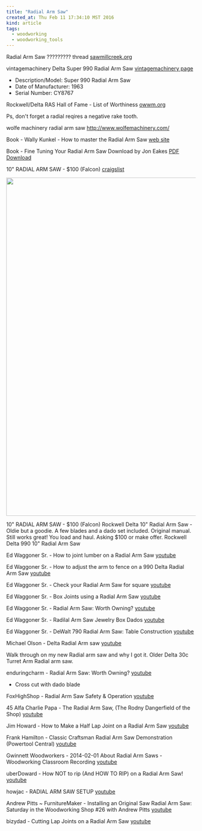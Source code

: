 ```yaml
---
title: "Radial Arm Saw"
created_at: Thu Feb 11 17:34:10 MST 2016
kind: article
tags:
  - woodworking
  - woodworking_tools
---
```




Radial Arm Saw ????????? thread <a href="http://www.sawmillcreek.org/showthread.php?158929-Radial-Arm-Saw" target="_blank">sawmillcreek.org</a>

vintagemachinery Delta Super 990 Radial Arm Saw <a href="http://vintagemachinery2.rssing.com/browser.php?indx=10321596&item=2285" target="_blank">vintagemachinery page</a>

* Description/Model: 	Super 990 Radial Arm Saw
* Date of Manufacturer: 	1963
* Serial Number: 	CY8767


Rockwell/Delta RAS Hall of Fame - List of Worthiness <a href="http://www.owwm.org/viewtopic.php?f=1&t=109529" target="_blank">owwm.org</a>

Ps, don't forget a radial reqires a negative rake tooth. 

wolfe machinery radial arm saw
http://www.wolfemachinery.com/



Book - Wally Kunkel - How to master the Radial Arm Saw <a href="http://mrsawdust.com/" target="_blank">web site</a>

Book - Fine Tuning Your Radial Arm Saw Download by Jon Eakes <a href="http://joneakes.com/payments/review?type=product&id=radial_arm_saw" target="_blank">PDF Download</a>

10" RADIAL ARM SAW - $100 (Falcon) <a href="http://cosprings.craigslist.org/tls/5436810945.html" target="_blank">craigslist</a>

<img src="/assets/images/rockwell-delta-990-ras-1.jpg" width="900px">

10" RADIAL ARM SAW - $100 (Falcon)
Rockwell Delta 10" Radial Arm Saw - Oldie but a goodie.
A few blades and a dado set included. Original manual.
Still works great!
You load and haul.
Asking $100 or make offer. 
Rockwell Delta 990 10" Radial Arm Saw


Ed Waggoner Sr. - How to joint lumber on a Radial Arm Saw <a href="https://www.youtube.com/watch?v=_be6UpSq_LU" target="_blank">youtube</a>

Ed Waggoner Sr. - How to adjust the arm to fence on a 990 Delta Radial Arm Saw <a href="https://www.youtube.com/watch?v=mlqSZGaWoxg" target="_blank">youtube</a>

Ed Waggoner Sr. - Check your Radial Arm Saw for square <a href="https://www.youtube.com/watch?v=mqPIsJPYqGo" target="_blank">youtube</a>

Ed Waggoner Sr. - Box Joints using a Radial Arm Saw <a href="https://www.youtube.com/watch?v=3S7Mn12pBHo" target="_blank">youtube</a>

Ed Waggoner Sr. - Radial Arm Saw: Worth Owning?  <a href="https://www.youtube.com/watch?v=mgW4aKDqKDI" target="_blank">youtube</a>

Ed Waggoner Sr. - Radilal Arm Saw Jewelry Box Dados <a href="https://www.youtube.com/watch?v=bo2lhOs7_KE" target="_blank">youtube</a>

Ed Waggoner Sr. - DeWalt 790 Radial Arm Saw: Table Construction <a href="https://www.youtube.com/watch?v=zOZvNAwTtQU" target="_blank">youtube</a>



Michael Olson - Delta Radial Arm saw <a href="https://www.youtube.com/watch?v=2HAftUCAhrU" target="_blank">youtube</a>

Walk through on my new Radial arm saw and why I got it.
Older Delta 30c Turret Arm Radial arm saw.


enduringcharm - Radial Arm Saw: Worth Owning?  <a href="https://www.youtube.com/watch?v=nIVAXp_G4B0" target="_blank">youtube</a>

* Cross cut with dado blade

FoxHighShop - Radial Arm Saw Safety & Operation <a href="https://www.youtube.com/watch?v=SB7VYaA3wvM" target="_blank">youtube</a>


45 Alfa Charlie Papa - The Radial Arm Saw, (The Rodny Dangerfield of the Shop) <a href="https://www.youtube.com/watch?v=-dh4m_EgBgc" target="_blank">youtube</a>


Jim Howard - How to Make a Half Lap Joint on a Radial Arm Saw <a href="https://www.youtube.com/watch?v=SLBHBJyWMxo" target="_blank">youtube</a>


Frank Hamilton - Classic Craftsman Radial Arm Saw Demonstration (Powertool Central) <a href="https://www.youtube.com/watch?v=dWReTdDp_XM" target="_blank">youtube</a>


Gwinnett Woodworkers - 2014-02-01 About Radial Arm Saws - Woodworking Classroom Recording <a href="https://www.youtube.com/watch?v=8Bk7sGjZrKM" target="_blank">youtube</a>


uberDoward - How NOT to rip (And HOW TO RIP) on a Radial Arm Saw!  <a href="https://www.youtube.com/watch?v=C9uBo_4JOVI" target="_blank">youtube</a>


howjac - RADIAL ARM SAW SETUP <a href="https://www.youtube.com/watch?v=QKSkZ1vAzNc" target="_blank">youtube</a>


Andrew Pitts ~ FurnitureMaker - Installing an Original Saw Radial Arm Saw: Saturday in the Woodworking Shop #26 with Andrew Pitts <a href="https://www.youtube.com/watch?v=tn4lDFKfjXo" target="_blank">youtube</a>


bizydad - Cutting Lap Joints on a Radial Arm Saw <a href="https://www.youtube.com/watch?v=ok-csWxcZL4" target="_blank">youtube</a>


<!--
html boilerplate
<a href="" target="_blank"></a>
<img src="" width="400px">
-->

